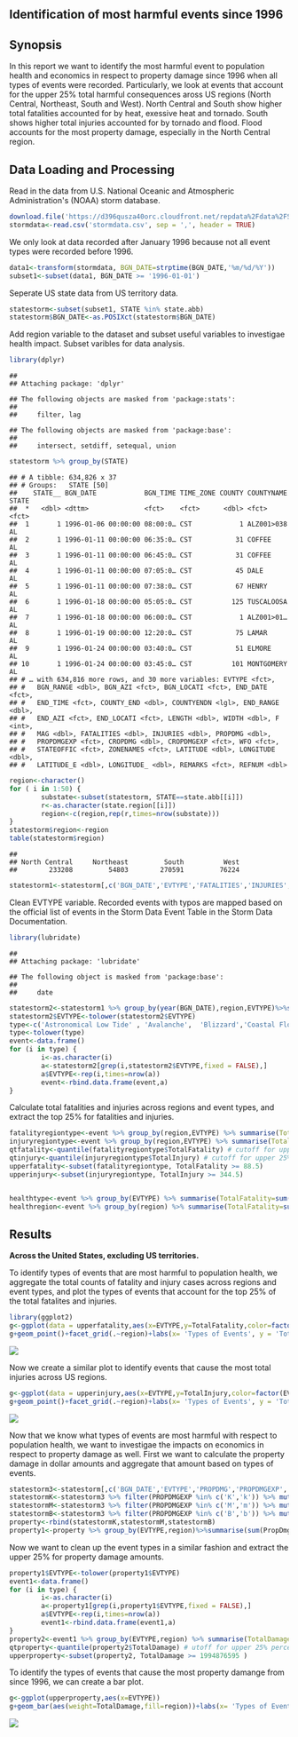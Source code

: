 ## Identification of most harmful events since 1996

## Synopsis

In this report we want to identify the most harmful event to population health and economics in respect to property damage since 1996 when all types of events were recorded. Particularly, we look at events that account for the upper 25% total harmful consequences aross US regions (North Central, Northeast, South and West). North Central and South show higher total fatalities accounted for by heat, exessive heat and tornado. South shows higher total injuries accounted for by tornado and flood. Flood accounts for the most property damage, especially in the North Central region.


## Data Loading and Processing 

Read in the data from U.S. National Oceanic and Atmospheric Administration's (NOAA) storm database.


```r
download.file('https://d396qusza40orc.cloudfront.net/repdata%2Fdata%2FStormData.csv.bz2',destfile = 'stormdata.csv')
stormdata<-read.csv('stormdata.csv', sep = ',', header = TRUE)
```

We only look at data recorded after January 1996 because not all event types were recorded before 1996.

```r
data1<-transform(stormdata, BGN_DATE=strptime(BGN_DATE,'%m/%d/%Y'))
subset1<-subset(data1, BGN_DATE >= '1996-01-01')
```


Seperate US state data from US territory data.

```r
statestorm<-subset(subset1, STATE %in% state.abb)
statestorm$BGN_DATE<-as.POSIXct(statestorm$BGN_DATE)
```


Add region variable to the dataset and subset useful variables to investigae health impact. Subset varibles for data analysis.

```r
library(dplyr)
```

```
## 
## Attaching package: 'dplyr'
```

```
## The following objects are masked from 'package:stats':
## 
##     filter, lag
```

```
## The following objects are masked from 'package:base':
## 
##     intersect, setdiff, setequal, union
```

```r
statestorm %>% group_by(STATE)
```

```
## # A tibble: 634,826 x 37
## # Groups:   STATE [50]
##    STATE__ BGN_DATE            BGN_TIME TIME_ZONE COUNTY COUNTYNAME STATE
##  *   <dbl> <dttm>              <fct>    <fct>      <dbl> <fct>      <fct>
##  1       1 1996-01-06 00:00:00 08:00:0… CST            1 ALZ001>038 AL   
##  2       1 1996-01-11 00:00:00 06:35:0… CST           31 COFFEE     AL   
##  3       1 1996-01-11 00:00:00 06:45:0… CST           31 COFFEE     AL   
##  4       1 1996-01-11 00:00:00 07:05:0… CST           45 DALE       AL   
##  5       1 1996-01-11 00:00:00 07:38:0… CST           67 HENRY      AL   
##  6       1 1996-01-18 00:00:00 05:05:0… CST          125 TUSCALOOSA AL   
##  7       1 1996-01-18 00:00:00 06:00:0… CST            1 ALZ001>01… AL   
##  8       1 1996-01-19 00:00:00 12:20:0… CST           75 LAMAR      AL   
##  9       1 1996-01-24 00:00:00 03:40:0… CST           51 ELMORE     AL   
## 10       1 1996-01-24 00:00:00 03:45:0… CST          101 MONTGOMERY AL   
## # … with 634,816 more rows, and 30 more variables: EVTYPE <fct>,
## #   BGN_RANGE <dbl>, BGN_AZI <fct>, BGN_LOCATI <fct>, END_DATE <fct>,
## #   END_TIME <fct>, COUNTY_END <dbl>, COUNTYENDN <lgl>, END_RANGE <dbl>,
## #   END_AZI <fct>, END_LOCATI <fct>, LENGTH <dbl>, WIDTH <dbl>, F <int>,
## #   MAG <dbl>, FATALITIES <dbl>, INJURIES <dbl>, PROPDMG <dbl>,
## #   PROPDMGEXP <fct>, CROPDMG <dbl>, CROPDMGEXP <fct>, WFO <fct>,
## #   STATEOFFIC <fct>, ZONENAMES <fct>, LATITUDE <dbl>, LONGITUDE <dbl>,
## #   LATITUDE_E <dbl>, LONGITUDE_ <dbl>, REMARKS <fct>, REFNUM <dbl>
```

```r
region<-character()
for ( i in 1:50) {
        substate<-subset(statestorm, STATE==state.abb[[i]])
        r<-as.character(state.region[[i]])
        region<-c(region,rep(r,times=nrow(substate)))
}
statestorm$region<-region
table(statestorm$region)
```

```
## 
## North Central     Northeast         South          West 
##        233208         54803        270591         76224
```

```r
statestorm1<-statestorm[,c('BGN_DATE','EVTYPE','FATALITIES','INJURIES','region')]
```
 

Clean EVTYPE variable. Recorded events with typos are mapped based on the official list of events in the Storm Data Event Table in the Storm Data Documentation.

```r
library(lubridate)
```

```
## 
## Attaching package: 'lubridate'
```

```
## The following object is masked from 'package:base':
## 
##     date
```

```r
statestorm2<-statestorm1 %>% group_by(year(BGN_DATE),region,EVTYPE)%>%summarise(sum(FATALITIES),sum(INJURIES))
statestorm2$EVTYPE<-tolower(statestorm2$EVTYPE)
type<-c('Astronomical Low Tide' , 'Avalanche',  'Blizzard','Coastal Flood','Cold/Wind Chill','Debris Flow','Dense Fog', 'Dense Smoke', 'Drought' ,'Dust Devil','Dust Storm', 'Excessive Heat',  'Extreme Cold/Wind Chill',  'Flash Flood',  'Flood',  'Frost/Freeze', 'Funnel Cloud',  'Freezing Fog',  'Hail', 'Heat', 'Heavy Rain',  'Heavy Snow',  'High Surf',  'High Wind', 'Hurricane (Typhoon)', 'Ice Storm', 'Lake-Effect Snow', 'Lakeshore Flood', 'Lightning', 'Marine Hail','Marine High Wind', 'Marine Strong Wind', 'Marine Thunderstorm Wind','Rip Current', 'Seiche','Sleet','Storm Surge/Tide', 'Strong Wind', 'Thunderstorm Wind', 'Tornado','Tropical Depression', 'Tropical Storm','Tsunami', 'Volcanic Ash',' Waterspout','Wildfire','Winter Storm','Winter Weather') # official event types from storm data event table
type<-tolower(type)
event<-data.frame()
for (i in type) {
        i<-as.character(i)
        a<-statestorm2[grep(i,statestorm2$EVTYPE,fixed = FALSE),]
        a$EVTYPE<-rep(i,times=nrow(a))
        event<-rbind.data.frame(event,a)
}
```


Calculate total fatalities and injuries across regions and event types, and extract the top 25% for fatalities and injuries.

```r
fatalityregiontype<-event %>% group_by(region,EVTYPE) %>% summarise(TotalFatality=sum(`sum(FATALITIES)`)) %>% arrange(desc(TotalFatality))
injuryregiontype<-event %>% group_by(region,EVTYPE) %>% summarise(TotalInjury=sum(`sum(INJURIES)`)) %>% arrange(desc(TotalInjury))
qtfatality<-quantile(fatalityregiontype$TotalFatality) # cutoff for upper 25% is 88.5
qtinjury<-quantile(injuryregiontype$TotalInjury) # cutoff for upper 25% is 344.5
upperfatality<-subset(fatalityregiontype, TotalFatality >= 88.5)
upperinjury<-subset(injuryregiontype, TotalInjury >= 344.5)


healthtype<-event %>% group_by(EVTYPE) %>% summarise(TotalFatality=sum(`sum(FATALITIES)`),TatalInjury=sum(`sum(INJURIES)`))
healthregion<-event %>% group_by(region) %>% summarise(TotalFatality=sum(`sum(FATALITIES)`),TatalInjury=sum(`sum(INJURIES)`))
```


## Results

**Across the United States, excluding US territories.**

To identify types of events that are most harmful to population health, we aggregate the total counts of fatality and injury cases across regions and event types, and plot the types of events that account for the top 25% of the total fatalites and injuries.


```r
library(ggplot2)
g<-ggplot(data = upperfatality,aes(x=EVTYPE,y=TotalFatality,color=factor(EVTYPE)))
g+geom_point()+facet_grid(.~region)+labs(x= 'Types of Events', y = 'Total Fatality', title = 'Upper 25% Total Fatalities accounted for by event types and regions')+theme(axis.text.x=element_blank())
```

![](storm_files/figure-html/unnamed-chunk-6-1.png)<!-- -->

Now we create a similar plot to identify events that cause the most total injuries across US regions.

```r
g<-ggplot(data = upperinjury,aes(x=EVTYPE,y=TotalInjury,color=factor(EVTYPE)))
g+geom_point()+facet_grid(.~region)+labs(x= 'Types of Events', y = 'Total Injury', title = 'Upper 25% Total Injuries accounted for by event types and regions')+theme(axis.text.x=element_blank())
```

![](storm_files/figure-html/unnamed-chunk-7-1.png)<!-- -->


Now that we know what types of events are most harmful with respect to population health, we want to investigae the impacts on economics in respect to property damage as well. First we want to calculate the property damage in dollar amounts and aggregate that amount based on types of events.

```r
statestorm3<-statestorm[,c('BGN_DATE','EVTYPE','PROPDMG','PROPDMGEXP','region')]
statestormK<-statestorm3 %>% filter(PROPDMGEXP %in% c('K','k')) %>% mutate(multiplier=1000, PropDmgAmount=PROPDMG*multiplier)
statestormM<-statestorm3 %>% filter(PROPDMGEXP %in% c('M','m')) %>% mutate(multiplier=1000000,PropDmgAmount=PROPDMG*multiplier)
statestormB<-statestorm3 %>% filter(PROPDMGEXP %in% c('B','b')) %>% mutate(multiplier=1000000000,PropDmgAmount=PROPDMG*multiplier)
property<-rbind(statestormK,statestormM,statestormB)
property1<-property %>% group_by(EVTYPE,region)%>%summarise(sum(PropDmgAmount))
```

Now we want to clean up the event types in a similar fashion and extract the upper 25% for property damage amounts.

```r
property1$EVTYPE<-tolower(property1$EVTYPE)
event1<-data.frame()
for (i in type) {
        i<-as.character(i)
        a<-property1[grep(i,property1$EVTYPE,fixed = FALSE),]
        a$EVTYPE<-rep(i,times=nrow(a))
        event1<-rbind.data.frame(event1,a)
}
property2<-event1 %>% group_by(EVTYPE,region) %>% summarise(TotalDamage=sum(`sum(PropDmgAmount)`)) %>% arrange(desc(TotalDamage))
qtproperty<-quantile(property2$TotalDamage) # utoff for upper 25% percentile is 1994876595 
upperproperty<-subset(property2, TotalDamage >= 1994876595 )
```

To identify the types of events that cause the most property damange from since 1996, we can create a bar plot.

```r
g<-ggplot(upperproperty,aes(x=EVTYPE))
g+geom_bar(aes(weight=TotalDamage,fill=region))+labs(x= 'Types of Events', y = 'Total Property Damage', title = 'Upper 25% Total Property Damage accounted for by event types and regions since 1996')
```

![](storm_files/figure-html/unnamed-chunk-10-1.png)<!-- -->

